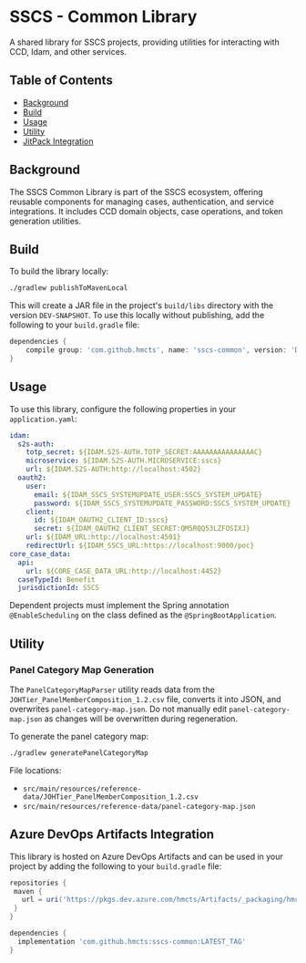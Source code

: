 # SSCS - Common Library

A shared library for SSCS projects, providing utilities for interacting with CCD, Idam, and other services.

## Table of Contents
- [Background](#background)
- [Build](#build)
- [Usage](#usage)
- [Utility](#utility)
- [JitPack Integration](#jitpack-integration)

## Background

The SSCS Common Library is part of the SSCS ecosystem, offering reusable components for managing cases, authentication, and service integrations. It includes CCD domain objects, case operations, and token generation utilities.

## Build

To build the library locally:

```bash
./gradlew publishToMavenLocal
```

This will create a JAR file in the project's `build/libs` directory with the version `DEV-SNAPSHOT`. To use this locally without publishing, add the following to your `build.gradle` file:

```gradle
dependencies {
    compile group: 'com.github.hmcts', name: 'sscs-common', version: 'DEV-SNAPSHOT'
}
```

## Usage

To use this library, configure the following properties in your `application.yaml`:

```yaml
idam:
  s2s-auth:
    totp_secret: ${IDAM.S2S-AUTH.TOTP_SECRET:AAAAAAAAAAAAAAAC}
    microservice: ${IDAM.S2S-AUTH.MICROSERVICE:sscs}
    url: ${IDAM.S2S-AUTH:http://localhost:4502}
  oauth2:
    user:
      email: ${IDAM_SSCS_SYSTEMUPDATE_USER:SSCS_SYSTEM_UPDATE}
      password: ${IDAM_SSCS_SYSTEMUPDATE_PASSWORD:SSCS_SYSTEM_UPDATE}
    client:
      id: ${IDAM_OAUTH2_CLIENT_ID:sscs}
      secret: ${IDAM_OAUTH2_CLIENT_SECRET:QM5RQQ53LZFOSIXJ}
    url: ${IDAM_URL:http://localhost:4501}
    redirectUrl: ${IDAM_SSCS_URL:https://localhost:9000/poc}
core_case_data:
  api:
    url: ${CORE_CASE_DATA_URL:http://localhost:4452}
  caseTypeId: Benefit
  jurisdictionId: SSCS
```

Dependent projects must implement the Spring annotation `@EnableScheduling` on the class defined as the `@SpringBootApplication`.

## Utility

### Panel Category Map Generation

The `PanelCategoryMapParser` utility reads data from the `JOHTier_PanelMemberComposition_1.2.csv` file, converts it into JSON, and overwrites `panel-category-map.json`. Do not manually edit `panel-category-map.json` as changes will be overwritten during regeneration.

To generate the panel category map:

```bash
./gradlew generatePanelCategoryMap
```

File locations:
- `src/main/resources/reference-data/JOHTier_PanelMemberComposition_1.2.csv`
- `src/main/resources/reference-data/panel-category-map.json`

## Azure DevOps Artifacts Integration

This library is hosted on Azure DevOps Artifacts and can be used in your project by adding the following to your `build.gradle` file:

 ```gradle
repositories {
  maven {
    url = uri('https://pkgs.dev.azure.com/hmcts/Artifacts/_packaging/hmcts-lib/maven/v1')
  }
}

 dependencies {
   implementation 'com.github.hmcts:sscs-common:LATEST_TAG'
 }
 ```